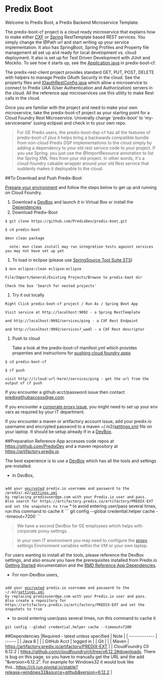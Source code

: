 Predix Boot
==============

Welcome to Predix Boot, a Predix Backend Microservice Template.  

The predix-boot-cf project is a cloud ready microservice that explains how to make either [CXF](https://cxf.apache.org/) or [Spring](https://spring.io/) RestTemplate based REST services.  You simply change the @Path url and start writing up your service implementation.  It also has SpringBoot, Spring Profiles and Property file management all set up and ready for local development vs. cloud deployment.  It also is set up for Test Driven Development with JUnit and Mockito.  To see how it starts up, see the [Application.java](https://github.com/PredixDev/predix-boot/blob/master/predix-boot-cf/src/main/java/com/ge/predix/solsvc/boot/Application.java) in predix-boot-cf.

The predix-rest-client project provides standard GET, PUT, POST, DELETE with helpers to manage Predix OAuth Security in the cloud.  See the property files and [IOauthRestConfig.java](https://github.com/PredixDev/predix-boot/blob/master/predix-rest-client/src/main/java/com/ge/predix/solsvc/restclient/config/IOauthRestConfig.java) which allow a microservice to connect to Predix UAA (User Authentication and Authorization) servers in the cloud. All the reference app microservices use this utility to make Rest calls in the cloud.

Once you are familiar with the project and need to make your own microservice, take the predix-boot-cf project as your starting point for a Cloud Foundry Rest Microservice.  Univerally change 'predix-boot' to 'my-servicename' (using eclipse) and check in to your own repo.

>For GE Predix users, the predix-boot-dsp-cf has all the features of predix-boot-cf plus it helps bring a backwards compatible bundle from non-cloud Predix DSP implementations to the cloud simply by adding a dependency to your old rest service code to your project.  If you use Spring, you just use the @ImportResource annotation to list the Spring XML files from your old project.  In other words, it's a cloud-foundry cabable wrapper around your old Rest service that suddenly makes it deployable to the cloud. 

##To Download and Push Predix-Boot

[Prepare your environment](#preparation) and follow the steps below to get up and running on Cloud Foundry.   

1. Download a [DevBox](https://www.predix.io/catalog/other-resources/devbox.html) and launch it in Virtual Box or install the [Dependencies](#dependencies)
1. Download Predix-Boot  
  ```
  $ git clone https://github.com/PredixDev/predix-boot.git  
  
  $ cd predix-boot  
  
  $mvn clean package  
  
    note: mvn clean install may run integration tests against services you may not have set up yet
  ```
1. To load in eclipse (please use [SpringSource Tool Suite STS](https://spring.io/tools/sts/all))  
  ```
  $ mvn eclipse:clean eclipse:eclipse  
  
  File/Import/General/Existing Projects/Browse to predix-boot dir  
  
  Check the box 'Search for nested projects'  
  ```
1. Try it out locally  
  ```
  Right Click predix-boot-cf project / Run As / Spring Boot App  
  
  Visit service at http://localhost:9092 - a Spring RestTemplate  
  
  and http://localhost:9092/services/ping - a CXF Rest Endpoint  
  
  and http://localhost:9092/services?_wadl - a CXF Rest descriptor
  ```
1. Push to cloud  

    Take a look at the predix-boot-cf manifest.yml which provides properties and instructions for [pushing cloud foundry apps](https://docs.cloudfoundry.org/devguide/deploy-apps/manifest.html)
  ```
  $ cd predix-boot-cf
  
  $ cf push  
  
  visit http://(cloud-url-here)/services/ping - get the url from the output of cf push  
  ```

If you encounter a github acct/password issue then contact predixgithubaccess@ge.com.  

If you encounter a [corporate proxy issue](https://github.com/PredixDev/predix-rmd-ref-app/blob/master/docs/proxy.md#proxy), you might need to set up your env vars as required by your IT department.

If you encounter a maven or artifactory account issue, add your predix.io username and encrypted password to a maven ~/.m2/[settings.xml](docs/settings.xml) file on your laptop.  It should be setup already if in a [DevBox](https://www.predix.io/catalog/other-resources/devbox.html).

##Preparation
Reference App accesses code repos at https://github.com/PredixDev and a maven repository at https://artifactory.predix.io.

The best experience is to use a [DevBox](https://www.predix.io/catalog/other-resources/devbox.html) which has all the tools and settings pre-installed.  
* In DevBox,  
<code>
add your <a href="https://maven.apache.org/guides/mini/guide-encryption.html">encrypted</a> predix.io username and password to the /predix/.m2/<a href="https://github.com/PredixDev/predix-rmd-ref-app/blob/master/docs/settings.xml">settings.xml</a>
by replacing predixuser@ge.com with your Predix.io user and pass.
Also search for https://artifactory.predix.io/artifactory/PREDIX-EXT and set the snapshots to true</code>
</code>
  * to avoid entering user/pass several times, run this command to cache it
  ```
    git config --global credential.helper cache --timeout=7200
  ``` 
    
  >We have a second DevBox for GE employees which helps with corporate proxy settings.  

  >In your own IT environment you may need to configure the [proxy](docs/proxy.md) settings Environment variables within the VM or your own laptop.

For users wanting to install all the tools, please reference the DevBox settings, and also ensure you have the prerequisites installed from Predix.io [Getting Started](https://www.predix.io/docs/?b=#Uva9INX3) documentation and the [RMD Reference App Dependencies](https://github.com/PredixDev/predix-rmd-ref-app#dependencies).  

* For non-DevBox users,  
<code>
add your <a href="https://maven.apache.org/guides/mini/guide-encryption.html">encrypted</a> predix.io username and password to the ~/.m2/<a href="https://github.com/PredixDev/predix-rmd-ref-app/blob/master/docs/settings.xml">settings.xml</a>
by replacing predixuser@ge.com with your Predix.io user and pass.
Also create a repository for https://artifactory.predix.io/artifactory/PREDIX-EXT and set the snapshots to true</code>

  * to avoid entering user/pass several times, run this command to cache it
  ```
  git config --global credential.helper cache --timeout=7200
  ```
  
##Dependencies
|Required - latest unless specified | Note |
| ------------- | :----- |
| Java 8 | |
| GitHub Acct | logged in |
| Git | |
| Maven | https://artifactory.predix.io/artifactory/PREDIX-EXT |
| CloudFoundry ClI 6.12.2 |  https://github.com/cloudfoundry/cli/tree/v6.12.2#downloads.  There is bug on this page, so you have to manually get the URL and the add "&version=6.12.2".  For example for Windows32 it would look like this...https://cli.run.pivotal.io/stable?release=windows32&source=github&version=6.12.2 |
